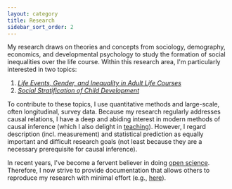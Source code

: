 ```yaml
---
layout: category
title: Research
sidebar_sort_order: 2
---
```


My research draws on theories and concepts from sociology, demography, economics, and developmental psychology to study the formation of social inequalities over the life course. Within this research area, I'm particularly interested in two topics:

1. *[Life Events, Gender, and Inequality in Adult Life Courses](/events)*  
2. *[Social Stratification of Child Development](/develop)*

To contribute to these topics, I use quantitative methods and large-scale, often longitudinal, survey data. Because my research regularly addresses causal relations, I have a deep and abiding interest in modern methods of causal inference (which I also delight in [teaching](/web-causal-inference)). However, I regard description (incl. measurement) and statistical prediction as equally important and difficult research goals (not least because they are a necessary prerequisite for causal inference).

In recent years, I've become a fervent believer in doing [open science](https://en.wikipedia.org/wiki/Open_science). Therefore, I now strive to provide documentation that allows others to reproduce my research with minimal effort (e.g., [here](https://osf.io/m8trg)).
